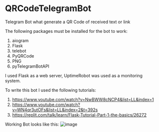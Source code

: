 # QRCodeTelegramBot
Telegram Bot what generate a QR Code of received text or link

The following packages must be installed for the bot to work:
1. aiogram
2. Flask
3. telebot
4. PyQRCode
5. PNG
6. pyTelegramBotAPI

I used Flask as a web server, UptimeRobot was used as a monitoring system.

To write this bot I used the following tutorials:
1. https://www.youtube.com/watch?v=NwBWW8cNCP4&list=LL&index=1
2. https://www.youtube.com/watch?v=WN4qr3utOFs&list=LL&index=2&t=392s
3. https://replit.com/talk/learn/Flask-Tutorial-Part-1-the-basics/26272

Working Bot looks like this: 
![image](https://user-images.githubusercontent.com/81326977/204529735-9421cfe3-57fd-4b77-8382-371c3fe9c03b.png)
